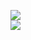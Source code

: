 [![](https://img.shields.io/badge/Made%20With-Github%20Spray-lightgrey.svg?style=for-the-badge&logo=github)](https://github.com/Annihil/github-spray#24019)  
[![](https://i.imgur.com/2DrTn0Z.gif)](https://github.com/Annihil/github-spray)